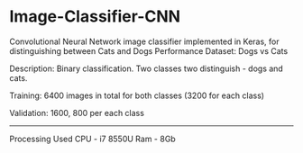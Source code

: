 # Image-Classifier-CNN
Convolutional Neural Network image classifier implemented in Keras, for distinguishing between Cats and Dogs
Performance
Dataset: Dogs vs Cats

Description: Binary classification. Two classes two distinguish - dogs and cats.

Training: 6400 images in total for both classes (3200 for each class)

Validation: 1600, 800 per each class
_________________________________________________________________

Processing Used
CPU - i7 8550U 
Ram - 8Gb

